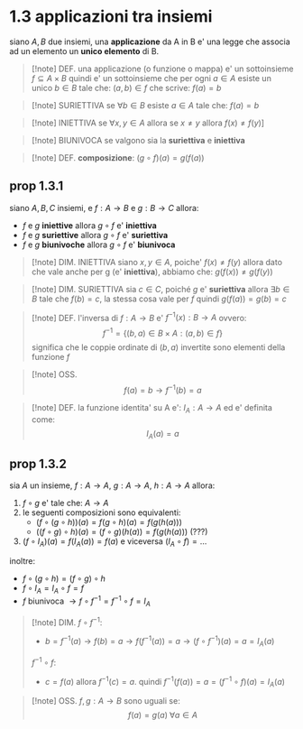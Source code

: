 # 1.3 applicazioni tra insiemi
siano $A,B$ due insiemi, una **applicazione** da A in B e' una legge che associa ad un elemento un **unico elemento** di B.

> [!note] DEF.
> una applicazione (o funzione o mappa) e' un sottoinsieme $f \subseteq A \times B$ quindi e' un sottoinsieme che per ogni $a \in A$ esiste un unico $b \in B$ tale che: $(a,b) \in f$ che scrive: $f(a)=b$

>[!note] SURIETTIVA
>se $\forall b \in B$ esiste $a \in A$ tale che: $f(a) = b$

> [!note] INIETTIVA
> se $\forall x, y  \in A$ allora se $x\neq y$ allora $f(x) \neq f(y)$]

> [!note] BIUNIVOCA
> se valgono sia la **suriettiva** e **iniettiva**

>[!note] DEF.
> **composizione**: 
> $(g \circ f)(a) = g(f(a))$

## prop 1.3.1
siano $A,B,C$ insiemi, e $f: A\to B$ e $g: B\to C$ allora:
* $f \text{ e } g$ **iniettive** allora $g \circ f$ e' **iniettiva** 
* $f \text{ e } g$ **suriettive** allora $g \circ f$ e' **suriettiva**
* $f \text{ e } g$ **biunivoche** allora $g \circ f$ e' **biunivoca**

> [!note] DIM. INIETTIVA
siano $x,y \in A$, poiche' $f(x) \neq f(y)$ allora dato che vale anche per g (e' **iniettiva**), abbiamo che: $g(f(x)) \neq g(f(y))$

> [!note] DIM. SURIETTIVA 
> sia $c \in C$, poiché $g$ e' **suriettiva** allora $\exists b \in B$ tale che $f(b) = c$, la stessa cosa vale per $f$ quindi $g(f(a)) = g(b) = c$

>[!note] DEF.
> l'inversa di $f: A\to B$ e' $f^{-1}(x): B\to A$ 
> ovvero: $$ f^{-1} = \{ (b,a) \in B\times A: (a,b) \in f \} $$
> significa che le coppie ordinate di $(b,a)$ invertite sono elementi della funzione $f$

>[!note] OSS.
> $$f(a)=b \to f^{-1}(b) = a$$

>[!note] DEF.
>la funzione identita' su A e':
>$I_{A}: A\to A$ ed e' definita come:
>$$ I_{A}(a) = a$$

## prop 1.3.2
sia $A$ un insieme, $f:A\to A$, $g: A\to A$, $h: A\to A$ allora:
1. $f \circ g$ e' tale che: $A\to A$
2. le seguenti composizioni sono equivalenti:
	* $(f \circ (g \circ h ))(a) = f(g \circ h)(a) = f(g(h(a)))$
	* $((f \circ g) \circ h)(a) = (f \circ g) (h(a)) = f(g(h(a)))$ (???)
3. $(f\circ I_{A})(a) = f(I_{A}(a)) = f(a)$ e viceversa $(I_{A}\circ f) = \dots$

inoltre:
* $f \circ (g \circ h) = (f \circ g) \circ h$
* $f \circ I_{A} = I_{A} \circ f = f$
* $f \text{ biunivoca } \to f \circ f^{-1} = f^{-1} \circ f = I_{A}$

>[!note] DIM.
>$f \circ f^{-1}$:
>- $b= f^{-1}(a) \to f(b) = a \to f(f^{-1}(a)) = a \to (f \circ f^{-1})(a) = a = I_{A}(a)$
>
>$f^{-1} \circ f$:
>- $c = f(a)$ allora $f^{-1}(c) = a$. quindi $f^{-1}(f(a)) = a = (f^{-1} \circ f)(a) = I_{A}(a)$

>[!note] OSS.
>$f,g:A\to B$ sono uguali se:$$f(a)=g(a) \; \forall a\in A$$


